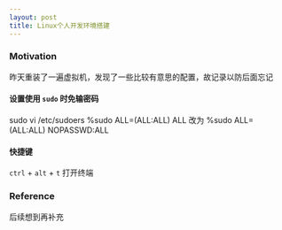 ```yaml
---
layout: post
title: Linux个人开发环境搭建
---
```


### Motivation
昨天重装了一遍虚拟机，发现了一些比较有意思的配置，故记录以防后面忘记

#### 设置使用 `sudo` 时免输密码
sudo vi /etc/sudoers
%sudo ALL=(ALL:ALL) ALL 改为 %sudo ALL=(ALL:ALL) NOPASSWD:ALL

#### 快捷键
`ctrl` + `alt` + `t` 打开终端

### Reference
后续想到再补充
